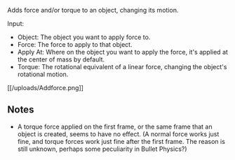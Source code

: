 Adds force and/or torque to an object, changing its motion.

Input:
- Object: The object you want to apply force to.
- Force: The force to apply to that object.
- Apply At: Where on the object you want to apply the force, it's applied at the center of mass by default.
- Torque: The rotational equivalent of a linear force, changing the object's rotational motion.

[[/uploads/Addforce.png]]

## Notes

- A torque force applied on the first frame, or the same frame that an object is created, seems to have no effect. (A normal force works just fine, and torque forces work just fine after the first frame. The reason is still unknown, perhaps some peculiarity in Bullet Physics?)